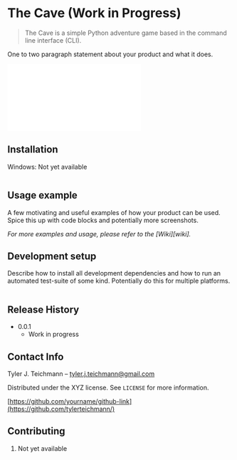 # The Cave (Work in Progress)
> The Cave is a simple Python adventure game based in the command line interface (CLI).

One to two paragraph statement about your product and what it does.

![](the_cave/static/title/screen.txt)

## Installation

Windows: Not yet available

```sh

```

## Usage example

A few motivating and useful examples of how your product can be used. Spice this up with code blocks and potentially more screenshots.

_For more examples and usage, please refer to the [Wiki][wiki]._

## Development setup

Describe how to install all development dependencies and how to run an automated test-suite of some kind. Potentially do this for multiple platforms.

```sh

```

## Release History

* 0.0.1
    * Work in progress

## Contact Info

Tyler J. Teichmann – tyler.j.teichmann@gmail.com

Distributed under the XYZ license. See ``LICENSE`` for more information.

[https://github.com/yourname/github-link](https://github.com/tylerteichmann/)

## Contributing

1. Not yet available
